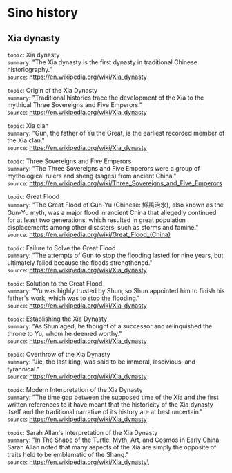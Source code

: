 # Sino history

## Xia dynasty

`topic`: Xia dynasty\
`summary`: "The Xia dynasty is the first dynasty in traditional Chinese historiography."\
`source`: https://en.wikipedia.org/wiki/Xia_dynasty

`topic`: Origin of the Xia Dynasty\
`summary`: "Traditional histories trace the development of the Xia to the mythical Three Sovereigns and Five Emperors."\
`source`: https://en.wikipedia.org/wiki/Xia_dynasty

`topic`: Xia clan\
`summary`: "Gun, the father of Yu the Great, is the earliest recorded member of the Xia clan."\
`source`: https://en.wikipedia.org/wiki/Xia_dynasty

`topic`: Three Sovereigns and Five Emperors\
`summary`: "The Three Sovereigns and Five Emperors were a group of mythological rulers and sheng (sages) from ancient China."\
`source`: https://en.wikipedia.org/wiki/Three_Sovereigns_and_Five_Emperors

`topic`: Great Flood\
`summary`: "The Great Flood of Gun-Yu (Chinese: 鯀禹治水), also known as the Gun-Yu myth, was a major flood in ancient China that allegedly continued for at least two generations, which resulted in great population displacements among other disasters, such as storms and famine."\
`source`: https://en.wikipedia.org/wiki/Great_Flood_(China)

`topic`: Failure to Solve the Great Flood\
`summary`: "The attempts of Gun to stop the flooding lasted for nine years, but ultimately failed because the floods strengthened."\
`source`: https://en.wikipedia.org/wiki/Xia_dynasty

`topic`: Solution to the Great Flood\
`summary`: "Yu was highly trusted by Shun, so Shun appointed him to finish his father's work, which was to stop the flooding."\
`source`: https://en.wikipedia.org/wiki/Xia_dynasty

`topic`: Establishing the Xia Dynasty\
`summary`: "As Shun aged, he thought of a successor and relinquished the throne to Yu, whom he deemed worthy."\
`source`: https://en.wikipedia.org/wiki/Xia_dynasty

`topic`: Overthrow of the Xia Dynasty\
`summary`: "Jie, the last king, was said to be immoral, lascivious, and tyrannical."\
`source`: https://en.wikipedia.org/wiki/Xia_dynasty

`topic`: Modern Interpretation of the Xia Dynasty\
`summary`: "The time gap between the supposed time of the Xia and the first written references to it have meant that the historicity of the Xia dynasty itself and the traditional narrative of its history are at best uncertain."\
`source`: https://en.wikipedia.org/wiki/Xia_dynasty

`topic`: Sarah Allan's Interpretation of the Xia Dynasty\
`summary`: "In The Shape of the Turtle: Myth, Art, and Cosmos in Early China, Sarah Allan noted that many aspects of the Xia are simply the opposite of traits held to be emblematic of the Shang."\
`source`: https://en.wikipedia.org/wiki/Xia_dynasty\


